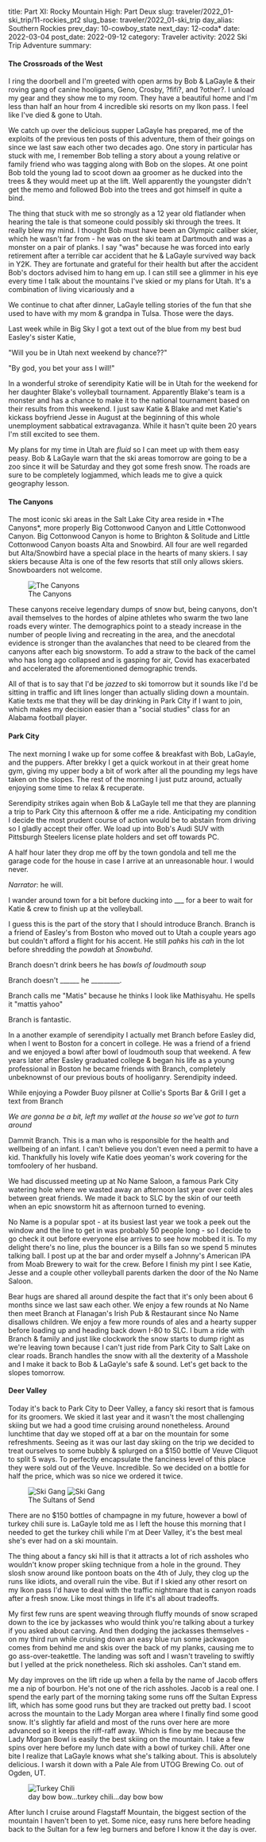 title: Part XI: Rocky Mountain High: Part Deux 
slug: traveler/2022_01-ski_trip/11-rockies_pt2
slug_base: traveler/2022_01-ski_trip
day_alias: Southern Rockies
prev_day: 10-cowboy_state
next_day: 12-coda*
date: 2022-03-04
post_date: 2022-09-12
category: Traveler
activity: 2022 Ski Trip Adventure
summary: 

<h4 class="article-subheader">The Crossroads of the West</h4>
I ring the doorbell and I'm greeted with open arms by Bob & LaGayle & their
roving gang of canine hooligans, Geno, Crosby, ?fifi?, and ?other?. I unload
my gear and they show me to my room. They have a beautiful home and I'm less
than half an hour from 4 incredible ski resorts on my Ikon pass. I feel like I've
died & gone to Utah.

We catch up over the delicious supper LaGayle has prepared, me of the exploits
of the previous ten posts of this adventure, them of their goings on since we
last saw each other two decades ago. One story in particular has stuck with me,
I remember Bob telling a story about a young relative or family friend who was
tagging along with Bob on the slopes. At one point Bob told the young lad to
scoot down aa groomer as he ducked into the trees & they would meet up at the
lift. Well apparently the youngster didn't get the memo and followed Bob into
the trees and got himself in quite a bind.

The thing that stuck with me so strongly as a 12 year old flatlander when
hearing the tale is that someone could possibly ski through the trees. It really
blew my mind. I thought Bob must have been an Olympic caliber skier, which he
wasn't far from - he was on the ski team at Dartmouth and was a monster on a
pair of planks. I say "was" because he was forced into early retirement after a
terrible car accident that he & LaGayle survived way back in Y2K. They are
fortunate and grateful for their health but after the accident Bob's doctors
advised him to hang em up. I can still see a glimmer in his eye every time I talk
about the mountains I've skied or my plans for Utah. It's a combination of
living vicariously and a 

We continue to chat after dinner, LaGayle telling stories of the fun that she
used to have with my mom & grandpa in Tulsa. Those were the days.

Last week while in Big Sky I got a text out of the blue from my best bud Easley's
sister Katie,

"Will you be in Utah next weekend by chance??"

"By god, you bet your ass I will!"

In a wonderful stroke of serendipity Katie will be in Utah for the weekend for her
daughter Blake's volleyball tournament. Apparently Blake's team is a monster and
has a chance to make it to the national tournament based on their results from
this weekend. I just saw Katie & Blake and met Katie's kickass boyfriend Jesse
in August at the beginning of this whole unemployment sabbatical extravaganza.
While it hasn't quite been 20 years I'm still excited to see them.

My plans for my time in Utah are *fluid* so I can meet up with them easy peasy.
Bob & LaGayle warn that the ski areas tomorrow are going to be a zoo since it
will be Saturday and they got some fresh snow. The roads are sure to be
completely logjammed, which leads me to give a quick geography lesson.

<h4 class="article-subheader">The Canyons</h4>
The most iconic ski areas in the Salt Lake City area reside in *The Canyons*,
more properly Big Cottonwood Canyon and Little Cottonwood Canyon. Big Cottonwood
Canyon is home to Brighton & Solitude and Little Cottonwood Canyon boasts Alta
and Snowbird. All four are well regarded but Alta/Snowbird have a special place
in the hearts of many skiers. I say skiers because Alta is one of the few resorts
that still only allows skiers. Snowboarders not welcome.

<figure class="figure">
  <img class="figure-img img-fluid mt-2 rounded" src="/theme/images/traveler/2022_01-ski_trip/rock2_canyons.png" alt="The Canyons">
  <figcaption class="figure-caption">The Canyons</figcaption>
</figure>

These canyons receive legendary dumps of snow but, being canyons, don't avail
themselves to the hordes of alpine athletes who swarm the two lane roads every
winter. The demographics point to a steady increase in the number of people
living and recreating in the area, and the anecdotal evidence is stronger than
the avalanches that need to be cleared from the canyons after each big
snowstorm. To add a straw to the back of the camel who has long ago collapsed
and is gasping for air, Covid has exacerbated and accelerated the aforementioned
demographic trends.

All of that is to say that I'd be *jazzed* to ski tomorrow but it sounds like
I'd be sitting in traffic and lift lines longer than actually sliding down
a mountain. Katie texts me that they will be day drinking in Park City if I
want to join, which makes my decision easier than a "social studies" class for
an Alabama football player.

<h4 class="article-subheader">Park City</h4>
The next morning I wake up for some coffee & breakfast with Bob, LaGayle, and
the puppers. After brekky I get a quick workout in at their great home gym,
giving my upper body a bit of work after all the pounding my legs have taken on
the slopes. The rest of the morning I just putz around, actually enjoying some
time to relax & recuperate.

Serendipity strikes again when Bob & LaGayle tell me that they are planning a
trip to Park City this afternoon & offer me a ride. Anticipating my condition I
decide the most prudent course of action would be to abstain from driving so I
gladly accept their offer. We load up into Bob's Audi SUV with Pittsburgh
Steelers license plate holders and set off towards PC.

A half hour later they drop me off by the town gondola and tell me the garage
code for the house in case I arrive at an unreasonable hour. I would never.

*Narrator*: he will.

I wander around town for a bit before ducking into ___ for a beer to wait
for Katie & crew to finish up at the volleyball.

I guess this is the part of the story that I should introduce Branch. Branch is
a friend of Easley's from Boston who moved out to Utah a couple years ago but
couldn't afford a flight for his accent. He still *pahks* his *cah* in the lot
before shredding the *powdah* at *Snowbuhd*.

Branch doesn't drink beers he has *bowls of loudmouth soup*

Branch doesn't ______ he _________.

Branch calls me "Matis" because he thinks I look like Mathisyahu. He spells it
"mattis yahoo"

Branch is fantastic.

In a another example of serendipity I actually met Branch before Easley did,
when I went to Boston for a concert in college. He was a friend of a friend and
we enjoyed a bowl after bowl of loudmouth soup that weekend. A few years later
after Easley graduated college & began his life as a young professional in
Boston he became friends with Branch, completely unbeknownst of our previous
bouts of hooliganry. Serendipity indeed.

While enjoying a Powder Buoy pilsner at Collie's Sports Bar & Grill I get a text
from Branch

*We are gonna be a bit, left my wallet at the house so we've got to turn
around*

Dammit Branch. This is a man who is responsible for the health and wellbeing of
an infant. I can't believe you don't even need a permit to have a kid. Thankfully
his lovely wife Katie does yeoman's work covering for the tomfoolery of her 
husband.

We had discussed meeting up at No Name Saloon, a famous Park City watering hole
where we wasted away an afternoon last year over cold ales between great friends.
We made it back to SLC by the skin of our teeth when an epic snowstorm hit
as afternoon turned to evening.

No Name is a popular spot - at its busiest last year we took a peek out the
window and the line to get in was probably 50 people long - so I decide to go
check it out before everyone else arrives to see how mobbed it is. To my
delight there's no line, plus the bouncer is a Bills fan so we spend 5 minutes
talking ball. I post up at the bar and order myself a Johnny's American IPA from
Moab Brewery to wait for the crew. Before I finish my pint I see Katie, Jesse
and a couple other volleyball parents darken the door of the No Name Saloon.

Bear hugs are shared all around despite the fact that it's only been about 6
months since we last saw each other. We enjoy
a few rounds at No Name then meet Branch at Flanagan's Irish Pub & Restaurant
since No Name disallows children. We enjoy a few more rounds of ales and a
hearty supper before loading up and heading back down I-80 to SLC. I bum a ride
with Branch & family and just like clockwork the snow starts to dump right as
we're leaving town because I can't just ride from Park City to Salt Lake on
clear roads. Branch handles the snow with all the dexterity of a Masshole and
I make it back to Bob & LaGayle's safe & sound. Let's get back to the slopes
tomorrow.

<h4 class="article-subheader">Deer Valley</h4>
Today it's back to Park City to Deer Valley, a fancy ski resort that is
famous for its groomers. We skied it last year and it wasn't the most
challenging skiing but we had a good time cruising around nonetheless. Around
lunchtime that day we stoped off at a bar on the mountain for some refreshments.
Seeing as it was our last day skiing on the trip we decided to treat ourselves
to some bubbly & splurged on a $150 bottle of Veuve Cliquot to split 5 ways. To
perfectly encapsulate the fanciness level of this place they were sold out of
the Veuve. Incredible. So we decided on a bottle for half the price, which was
so nice we ordered it twice.

<figure class="figure">
  <img class="figure-img img-fluid mt-2 rounded" src="/theme/images/traveler/2022_01-ski_trip/rock2_ski_gang1.JPEG" alt="Ski Gang">
  <img class="figure-img img-fluid mt-2 rounded" src="/theme/images/traveler/2022_01-ski_trip/rock2_ski_gang2.JPEG" alt="Ski Gang">
  <figcaption class="figure-caption">The Sultans of Send</figcaption>
</figure>

There are no $150 bottles of champagne in my future, however a bowl of turkey
chili sure is. LaGayle told me as I left the house this morning that I needed
to get the turkey chili while I'm at Deer Valley, it's the best meal she's
ever had on a ski mountain.

The thing about a fancy ski hill is that it attracts a lot of rich assholes who
wouldn't know proper skiing technique from a hole in the ground. They slosh
snow around like pontoon boats on the 4th of July, they clog up the runs
like idiots, and overall ruin
the vibe. But if I skied any other resort on my Ikon pass I'd have to deal with
the traffic nightmare that is canyon roads after a fresh snow. Like most things
in life it's all about tradeoffs.

My first few runs are spent weaving through fluffy mounds of snow scraped down
to the ice by jackasses who would think you're talking about a turkey if you
asked about carving. And then dodging the jackasses themselves - on my third run
while cruising down an easy blue run some jackwagon comes from behind me
and skis over the back of my planks, causing me to go ass-over-teakettle. The
landing was soft and I wasn't traveling to swiftly but I yelled at the prick
nonetheless. Rich ski assholes. Can't stand em.

My day improves on the lift ride up when a fella by the name of Jacob offers me
a nip of bourbon. He's not one of the rich assholes. Jacob is a real one. I
spend the early part of the morning taking some runs off the Sultan Express lift,
which has some good runs but they are tracked out pretty bad. I scoot across
the mountain to the Lady Morgan area where I finally find some good snow. It's
slightly far afield and most of the runs over here are more advanced so it keeps
the riff-raff away. Which is fine by me because the Lady Morgan Bowl is
easily the best skiing on the mountain. I take a few spins over here before
my lunch date with a bowl of turkey chili. After one bite I realize that LaGayle
knows what she's talking about. This is absolutely delicious. I warsh it down
with a Pale Ale from UTOG Brewing Co. out of Ogden, UT.

<figure class="figure">
  <img class="figure-img img-fluid mt-2 rounded" src="/theme/images/traveler/2022_01-ski_trip/rock2_turkey_chili.jpeg" alt="Turkey Chili">
  <figcaption class="figure-caption">day bow bow...turkey chili...day bow bow</figcaption>
</figure>

After lunch I cruise around Flagstaff Mountain, the biggest section of the
mountain I haven't been to yet. Some nice, easy runs here before heading back
to the Sultan for a few leg burners and before I know it the day is over.